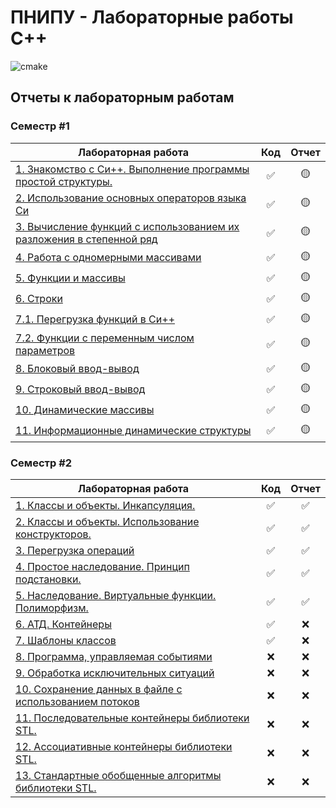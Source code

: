 # ПНИПУ - Лабораторные работы C++

![cmake](https://github.com/hanriel/PSTU-CPP/actions/workflows/cmake.yml/badge.svg)

## Отчеты к лабораторным работам

### Семестр #1
| Лабораторная работа                                                                        |        Код         |      Отчет      |
|--------------------------------------------------------------------------------------------|:------------------:|:---------------:|
| [1. Знакомство с Си++. Выполнение программы простой структуры.](../main/sem1/s1p1/)        | :white_check_mark: | :yellow_circle: |
| [2. Использование основных операторов языка Си](../main/sem1/s1p2/)                        | :white_check_mark: | :yellow_circle: |
| [3. Вычисление функций с использованием их разложения в степенной ряд](../main/sem1/s1p3/) | :white_check_mark: | :yellow_circle: |
| [4. Работа с одномерными массивами](../main/sem1/s1p4/)                                    | :white_check_mark: | :yellow_circle: |
| [5. Функции и массивы](../main/sem1/s1p5/)                                                 | :white_check_mark: | :yellow_circle: |
| [6. Строки](../main/sem1/s1p6/)                                                            | :white_check_mark: | :yellow_circle: |
| [7.1. Перегрузка функций в Си++](../main/sem1/s1p7v1/)                                     | :white_check_mark: | :yellow_circle: |
| [7.2. Функции с переменным числом параметров](../main/sem1/s1p7v2/)                        | :white_check_mark: | :yellow_circle: |
| [8. Блоковый ввод-вывод](../main/sem1/s1p8/)                                               | :white_check_mark: | :yellow_circle: |
| [9. Строковый ввод-вывод](../main/sem1/s1p9/)                                              | :white_check_mark: | :yellow_circle: |
| [10. Динамические массивы](../main/sem1/s1p10/)                                            | :white_check_mark: | :yellow_circle: |
| [11. Информационные динамические структуры](../main/sem1/s1p11/)                           | :white_check_mark: | :yellow_circle: |

### Семестр #2

| Лабораторная работа                                                           |        Код         |       Отчет        |
|-------------------------------------------------------------------------------|:------------------:|:------------------:|
| [1. Классы и объекты. Инкапсуляция.](../main/sem2/s2p1/)                      | :white_check_mark: | :white_check_mark: |
| [2. Классы и объекты. Использование конструкторов.](../main/sem2/s2p2/)       | :white_check_mark: | :white_check_mark: |
| [3. Перегрузка операций](../main/sem2/s2p3/)                                  | :white_check_mark: | :white_check_mark: |
| [4. Простое наследование. Принцип подстановки.](../main/sem2/s2p4/)           | :white_check_mark: | :white_check_mark: |
| [5. Наследование. Виртуальные функции. Полиморфизм.](../main/sem2/s2p5/)      | :white_check_mark: | :white_check_mark: |
| [6. АТД. Контейнеры](../main/sem2/s2p6/)                                      | :white_check_mark: |        :x:         |
| [7. Шаблоны классов](../main/sem2/s2p7/)                                      | :white_check_mark: |        :x:         |
| [8. Программа, управляемая событиями](../main/sem2/s2p8/)                     |        :x:         |        :x:         |
| [9. Обработка исключительных ситуаций](../main/sem2/s2p9/)                    |        :x:         |        :x:         |
| [10. Сохранение данных в файле с использованием потоков](../main/sem2/s2p10/) |        :x:         |        :x:         |
| [11. Последовательные контейнеры библиотеки STL.](../main/sem2/s2p11/)        |        :x:         |        :x:         |
| [12. Ассоциативные контейнеры библиотеки STL.](../main/sem2/s2p12/)           |        :x:         |        :x:         |
| [13. Стандартные обобщенные алгоритмы библиотеки STL.](../main/sem2/s2p13/)   |        :x:         |        :x:         |
